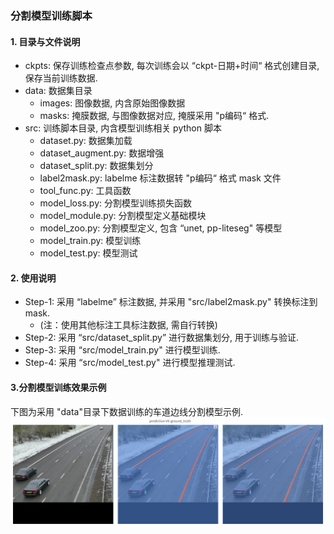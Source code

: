 ### 分割模型训练脚本
#### 1. 目录与文件说明  
- ckpts: 保存训练检查点参数, 每次训练会以 “ckpt-日期+时间“ 格式创建目录, 保存当前训练数据.
- data: 数据集目录
  - images: 图像数据, 内含原始图像数据
  - masks: 掩膜数据, 与图像数据对应, 掩膜采用 "p编码“ 格式.
- src: 训练脚本目录, 内含模型训练相关 python 脚本
  - dataset.py: 数据集加载
  - dataset_augment.py: 数据增强
  - dataset_split.py: 数据集划分
  - label2mask.py: labelme 标注数据转 "p编码“ 格式 mask 文件
  - tool_func.py: 工具函数
  - model_loss.py: 分割模型训练损失函数
  - model_module.py: 分割模型定义基础模块
  - model_zoo.py: 分割模型定义, 包含 “unet, pp-liteseg" 等模型
  - model_train.py: 模型训练
  - model_test.py: 模型测试
#### 2. 使用说明
- Step-1: 采用 “labelme” 标注数据, 并采用 "src/label2mask.py" 转换标注到 mask.
  - (注：使用其他标注工具标注数据, 需自行转换)
- Step-2: 采用 “src/dataset_split.py” 进行数据集划分, 用于训练与验证.
- Step-3: 采用 “src/model_train.py" 进行模型训练.
- Step-4: 采用 “src/model_test.py" 进行模型推理测试.
#### 3.分割模型训练效果示例
下图为采用 "data"目录下数据训练的车道边线分割模型示例.
![img_1.png](doc/img_1.png)
